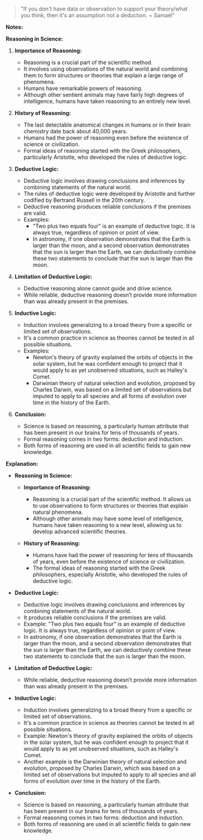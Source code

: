 
>"If you don't have data or observation to support your theory/what you think, then it's an assumption not a deduction. ~ Samael"

**Notes:**

**Reasoning in Science:**

1. **Importance of Reasoning:**
   - Reasoning is a crucial part of the scientific method.
   - It involves using observations of the natural world and combining them to form structures or theories that explain a large range of phenomena.
   - Humans have remarkable powers of reasoning.
   - Although other sentient animals may have fairly high degrees of intelligence, humans have taken reasoning to an entirely new level.

2. **History of Reasoning:**
   - The last detectable anatomical changes in humans or in their brain chemistry date back about 40,000 years.
   - Humans had the power of reasoning even before the existence of science or civilization.
   - Formal ideas of reasoning started with the Greek philosophers, particularly Aristotle, who developed the rules of deductive logic.

3. **Deductive Logic:**
   - Deductive logic involves drawing conclusions and inferences by combining statements of the natural world.
   - The rules of deductive logic were developed by Aristotle and further codified by Bertrand Russell in the 20th century.
   - Deductive reasoning produces reliable conclusions if the premises are valid.
   - Examples:
     - "Two plus two equals four" is an example of deductive logic. It is always true, regardless of opinion or point of view.
     - In astronomy, if one observation demonstrates that the Earth is larger than the moon, and a second observation demonstrates that the sun is larger than the Earth, we can deductively combine these two statements to conclude that the sun is larger than the moon.

4. **Limitation of Deductive Logic:**
   - Deductive reasoning alone cannot guide and drive science.
   - While reliable, deductive reasoning doesn’t provide more information than was already present in the premises.

5. **Inductive Logic:**
   - Induction involves generalizing to a broad theory from a specific or limited set of observations.
   - It's a common practice in science as theories cannot be tested in all possible situations.
   - Examples:
     - Newton's theory of gravity explained the orbits of objects in the solar system, but he was confident enough to project that it would apply to as yet unobserved situations, such as Halley's Comet.
     - Darwinian theory of natural selection and evolution, proposed by Charles Darwin, was based on a limited set of observations but imputed to apply to all species and all forms of evolution over time in the history of the Earth.

6. **Conclusion:**
   - Science is based on reasoning, a particularly human attribute that has been present in our brains for tens of thousands of years.
   - Formal reasoning comes in two forms: deduction and induction.
   - Both forms of reasoning are used in all scientific fields to gain new knowledge.

**Explanation:**

- **Reasoning in Science:**
  - **Importance of Reasoning:**
    - Reasoning is a crucial part of the scientific method. It allows us to use observations to form structures or theories that explain natural phenomena.
    - Although other animals may have some level of intelligence, humans have taken reasoning to a new level, allowing us to develop advanced scientific theories.

  - **History of Reasoning:**
    - Humans have had the power of reasoning for tens of thousands of years, even before the existence of science or civilization.
    - The formal ideas of reasoning started with the Greek philosophers, especially Aristotle, who developed the rules of deductive logic.

- **Deductive Logic:**
  - Deductive logic involves drawing conclusions and inferences by combining statements of the natural world.
  - It produces reliable conclusions if the premises are valid.
  - Example: "Two plus two equals four" is an example of deductive logic. It is always true, regardless of opinion or point of view.
  - In astronomy, if one observation demonstrates that the Earth is larger than the moon, and a second observation demonstrates that the sun is larger than the Earth, we can deductively combine these two statements to conclude that the sun is larger than the moon.

- **Limitation of Deductive Logic:**
  - While reliable, deductive reasoning doesn’t provide more information than was already present in the premises.

- **Inductive Logic:**
  - Induction involves generalizing to a broad theory from a specific or limited set of observations.
  - It's a common practice in science as theories cannot be tested in all possible situations.
  - Example: Newton's theory of gravity explained the orbits of objects in the solar system, but he was confident enough to project that it would apply to as yet unobserved situations, such as Halley's Comet.
  - Another example is the Darwinian theory of natural selection and evolution, proposed by Charles Darwin, which was based on a limited set of observations but imputed to apply to all species and all forms of evolution over time in the history of the Earth.

- **Conclusion:**
  - Science is based on reasoning, a particularly human attribute that has been present in our brains for tens of thousands of years.
  - Formal reasoning comes in two forms: deduction and induction.
  - Both forms of reasoning are used in all scientific fields to gain new knowledge.